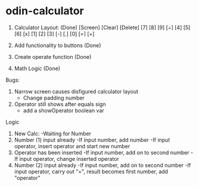 # odin-calculator
1. Calculator Layout: (Done)
[Screen]
[Clear] [Delete]
[7] [8] [9] [÷]
[4] [5] [6] [x]
[1] [2] [3] [-] 
[.] [0] [=] [+]

2. Add functionality to buttons (Done)
3. Create operate function (Done)
4. Math Logic (Done)

Bugs:
1. Narrow screen causes disfigured calculator layout
    - Change padding number
2. Operator still shows after equals sign
    - add a showOperator boolean var

Logic
1. New Calc:
    -Waiting for Number
2. Number (1) input already
    -If input number, add number
    -If input operator, insert operator and start new number
3. Operator has been inserted
    -If input number, add on to second number
    -If input operator, change inserted operator
4. Number (2) input already
    -If input number, add on to second number
    -If input operator, carry out "=", 
        result becomes first number,
        add "operator"
    